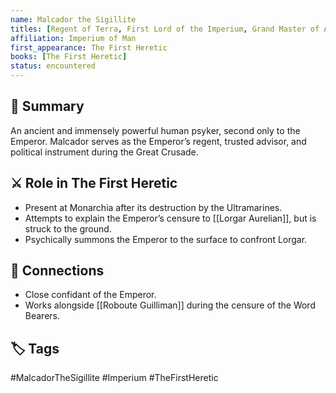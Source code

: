 ```yaml
---
name: Malcador the Sigillite
titles: [Regent of Terra, First Lord of the Imperium, Grand Master of Assassins]
affiliation: Imperium of Man
first_appearance: The First Heretic
books: [The First Heretic]
status: encountered
---
```


## 🧠 Summary
An ancient and immensely powerful human psyker, second only to the Emperor. Malcador serves as the Emperor’s regent, trusted advisor, and political instrument during the Great Crusade.

## ⚔️ Role in The First Heretic
- Present at Monarchia after its destruction by the Ultramarines.
- Attempts to explain the Emperor’s censure to [[Lorgar Aurelian]], but is struck to the ground.
- Psychically summons the Emperor to the surface to confront Lorgar.

## 🔗 Connections
- Close confidant of the Emperor.
- Works alongside [[Roboute Guilliman]] during the censure of the Word Bearers.

## 🏷︎ Tags
#MalcadorTheSigillite #Imperium #TheFirstHeretic